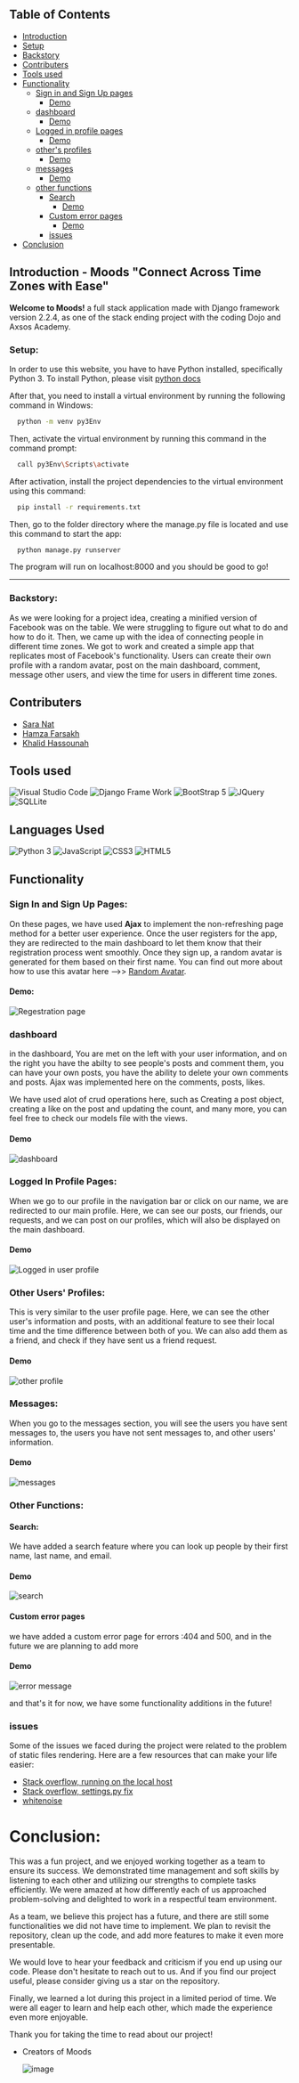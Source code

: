 ## Table of Contents
- [Introduction](#Introduction)
- [Setup](#setup)
- [Backstory](#Backstory)
- [Contributers](#Contributers)
- [Tools used ](#Tools-used)
- [Functionality](#Functionality)
  - [Sign in and Sign Up pages](#Sign-in-and-Sign-Up-pages)
    - [Demo](#Demo)
  - [dashboard ](#dashboard)
    - [Demo](#Demo)
  - [Logged in profile pages](#Logged-in-profile-pages) 
    - [Demo](#Demo)
  - [other's profiles](#other's-profiles)
    - [Demo](#Demo)
  - [messages](#messages)
    - [Demo](#Demo)
  - [other functions](#other-functions)
    - [Search](#Search)
      - [Demo](#Demo)
    - [Custom error pages](#Custom-error-pages) 
      - [Demo](#Demo)
    - [issues](#issues)
 - [Conclusion](#Conclusion) 
    



## Introduction - Moods "Connect Across Time Zones with Ease"

**Welcome to Moods!** a full stack application made with Django framework version 2.2.4, as one of the stack ending project with the coding Dojo and Axsos Academy. 

### Setup:
In order to use this website, you have to have Python installed, specifically Python 3. To install Python, please visit [python docs](https://www.python.org/downloads/) 

After that, you need to install a virtual environment by running the following command in Windows:
```bash
  python -m venv py3Env 
```
Then, activate the virtual environment by running this command in the command prompt:
```bash
  call py3Env\Scripts\activate 
```
After activation, install the project dependencies to the virtual environment using this command:
```bash
  pip install -r requirements.txt 
```
Then, go to the folder directory where the manage.py file is located and use this command to start the app:
```bash
  python manage.py runserver
```
The program will run on localhost:8000 and you should be good to go!  

_______________________

### Backstory:

As we were looking for a project idea, creating a minified version of Facebook was on the table. We were struggling to figure out what to do and how to do it. Then, we came up with the idea of connecting people in different time zones. We got to work and created a simple app that replicates most of Facebook's functionality. Users can create their own profile with a random avatar, post on the main dashboard, comment, message other users, and view the time for users in different time zones.

## Contributers

* <a href="https://github.com/saranatour1">Sara  Nat</a>
* <a href="https://github.com/hamzafarsakh">Hamza Farsakh </a>
* <a href="https://github.com/KhalidHassouna">Khalid Hassounah </a>

## Tools used 
 ![Visual Studio Code](https://img.shields.io/badge/Visual_Studio_Code-0078D4?style=for-the-badge&logo=visual%20studio%20code&logoColor=white)
 ![Django Frame Work ](https://img.shields.io/badge/Django-092E20?style=for-the-badge&logo=django&logoColor=green)
 ![BootStrap 5](https://img.shields.io/badge/Bootstrap-563D7C?style=for-the-badge&logo=bootstrap&logoColor=white)
 ![JQuery](https://img.shields.io/badge/jQuery-0769AD?style=for-the-badge&logo=jquery&logoColor=white)
 ![SQLLite](https://img.shields.io/badge/SQLite-07405E?style=for-the-badge&logo=sqlite&logoColor=white)

## Languages Used 
 ![Python 3](https://img.shields.io/badge/Python-FFD43B?style=for-the-badge&logo=python&logoColor=blue)
 ![ JavaScript  ](https://img.shields.io/badge/JavaScript-323330?style=for-the-badge&logo=javascript&logoColor=F7DF1E)
 ![CSS3 ](https://img.shields.io/badge/CSS3-1572B6?style=for-the-badge&logo=css3&logoColor=white)
 ![HTML5  ](https://img.shields.io/badge/HTML5-E34F26?style=for-the-badge&logo=html5&logoColor=white)
 

## Functionality
### Sign In and Sign Up Pages:

On these pages, we have used **Ajax** to implement the non-refreshing page method for a better user experience. Once the user registers for the app, they are redirected to the main dashboard to let them know that their registration process went smoothly. Once they sign up, a random avatar is generated for them based on their first name. You can find out more about how to use this avatar here -->> [Random Avatar](https://www.stefanjudis.com/blog/apis-to-generate-random-user-avatars/#multiavatar-api).
<!-- How to center this -->
#### Demo:
![Regestration page](https://user-images.githubusercontent.com/77834808/233746123-ff6d8970-0013-44a2-ae8e-f86508a591a0.png)


### dashboard 
in the dashboard, You are met on the left with your user information, and on the right you have the abilty to see people's posts and comment them, you can have your own posts, you have the ability to delete your own comments and posts. Ajax was implemented here on the comments, posts, likes. 

We have used alot of crud operations here, such as Creating a post object, creating a like on the post and updating the count, and many more, you can feel free to check our models file with the views. 

#### Demo 
![dashboard](https://user-images.githubusercontent.com/77834808/233746267-7f9f5cef-5b9f-4550-a3c4-eb71388d4550.png)

### Logged In Profile Pages:
When we go to our profile in the navigation bar or click on our name, we are redirected to our main profile. Here, we can see our posts, our friends, our requests, and we can post on our profiles, which will also be displayed on the main dashboard.
#### Demo 
![Logged in user profile](https://user-images.githubusercontent.com/77834808/233746399-3d51a16b-b9e4-417b-a153-4f3356645bcc.png)


### Other Users' Profiles:
This is very similar to the user profile page. Here, we can see the other user's information and posts, with an additional feature to see their local time and the time difference between both of you. We can also add them as a friend, and check if they have sent us a friend request.
#### Demo 
![other profile](https://user-images.githubusercontent.com/77834808/233746610-762a3217-35ab-49d0-bea7-d37810f36ce5.png)


### Messages:

When you go to the messages section, you will see the users you have sent messages to, the users you have not sent messages to, and other users' information.

#### Demo

![messages](https://user-images.githubusercontent.com/77834808/233746747-183e9b39-3750-406d-9129-f31e03eb87a6.png)


### Other Functions:

#### Search:
We have added a search feature where you can look up people by their first name, last name, and email.
  #### Demo

![search](https://user-images.githubusercontent.com/77834808/233746904-79135a08-86bb-43e9-ade1-2558ca386a61.png)

 #### Custom error pages
 we have added a custom error page for errors  :404 and 500, and in the future we are planning to add more
  #### Demo
![error message](https://user-images.githubusercontent.com/77834808/233746956-2edb4807-3b8c-42f4-ba58-16eb8c4c02b1.png)
 

and that's it for now, we have some functionality additions in the future!

### issues
Some of the issues we faced during the project were related to the problem of static files rendering. Here are a few resources that can make your life easier:
- [Stack overflow, running on the local host](https://stackoverflow.com/questions/62555499/django-react-the-resource-was-blocked-due-to-mime-type-text-html-mismatch)
- [Stack overflow, settings.py fix](https://stackoverflow.com/questions/25913849/django-static-file-not-loading)
- [whitenoise](https://whitenoise.readthedocs.io/en/latest/)

# Conclusion:

This was a fun project, and we enjoyed working together as a team to ensure its success. We demonstrated time management and soft skills by listening to each other and utilizing our strengths to complete tasks efficiently. We were amazed at how differently each of us approached problem-solving and delighted to work in a respectful team environment.

As a team, we believe this project has a future, and there are still some functionalities we did not have time to implement. We plan to revisit the repository, clean up the code, and add more features to make it even more presentable.

We would love to hear your feedback and criticism if you end up using our code. Please don't hesitate to reach out to us. And if you find our project useful, please consider giving us a star on the repository.

Finally, we learned a lot during this project in a limited period of time. We were all eager to learn and help each other, which made the experience even more enjoyable.

Thank you for taking the time to read about our project!

- Creators of Moods 

  ![image](https://user-images.githubusercontent.com/77834808/230228434-15fbe2c1-dc37-4518-9f00-9affb391acb0.png)
